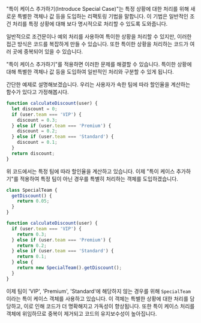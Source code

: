 "특이 케이스 추가하기(Introduce Special Case)"는 특정 상황에 대한 처리를 위해 새로운 특별한 객체나 값 등을 도입하는 리팩토링 기법을 말합니다. 이 기법은 일반적인 조건 처리를 특정 상황에 대해 보다 명시적으로 처리할 수 있도록 도와줍니다.

일반적으로 조건문이나 예외 처리를 사용하여 특이한 상황을 처리할 수 있지만, 이러한 접근 방식은 코드를 복잡하게 만들 수 있습니다. 또한 특이한 상황을 처리하는 코드가 여러 곳에 중복되어 있을 수 있습니다.

"특이 케이스 추가하기"를 적용하면 이러한 문제를 해결할 수 있습니다. 특이한 상황에 대해 특별한 객체나 값 등을 도입하여 일반적인 처리와 구분할 수 있게 됩니다.

간단한 예제로 설명해보겠습니다. 우리는 사용자가 속한 팀에 따라 할인율을 계산하는 함수가 있다고 가정해봅시다.

```js
function calculateDiscount(user) {
  let discount = 0;
  if (user.team === 'VIP') {
    discount = 0.3;
  } else if (user.team === 'Premium') {
    discount = 0.2;
  } else if (user.team === 'Standard') {
    discount = 0.1;
  }
  return discount;
}
```

위 코드에서는 특정 팀에 따라 할인율을 계산하고 있습니다. 이제 "특이 케이스 추가하기"를 적용하여 특정 팀이 아닌 경우를 특별히 처리하는 객체를 도입하겠습니다.

```js
class SpecialTeam {
  getDiscount() {
    return 0.05;
  }
}

function calculateDiscount(user) {
  if (user.team === 'VIP') {
    return 0.3;
  } else if (user.team === 'Premium') {
    return 0.2;
  } else if (user.team === 'Standard') {
    return 0.1;
  } else {
    return new SpecialTeam().getDiscount();
  }
}
```

이제 팀이 'VIP', 'Premium', 'Standard'에 해당하지 않는 경우를 위해 `SpecialTeam`이라는 특이 케이스 객체를 사용하고 있습니다. 이 객체는 특별한 상황에 대한 처리를 담당하고, 이로 인해 코드가 더 명확해지고 가독성이 향상됩니다. 또한 특이 케이스 처리를 객체에 위임하므로 중복이 제거되고 코드의 유지보수성이 높아집니다.